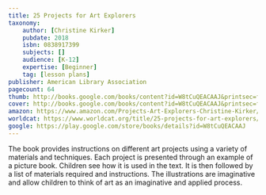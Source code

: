 ```yaml
---
title: 25 Projects for Art Explorers
taxonomy:
	author: [Christine Kirker]
	pubdate: 2018
	isbn: 0838917399
	subjects: []
	audience: [K-12]
	expertise: [Beginner]
	tag: [lesson plans]
publisher: American Library Association
pagecount: 64
thumb: http://books.google.com/books/content?id=W8tCuQEACAAJ&printsec=frontcover&img=1&zoom=1&imgtk=AFLRE70JyRgtNnCqRb0cUasJHHMpRnquai-DYW6Du84gPRLtSDKgBIYOYzmy_h3un0wTsynbYOJIK1goIIJyRiFIh_ymhIoJ8UVQpfHyyJ25ZphAhvGZTtjp7zki-fIX5uaevQ9caVCx&source=gbs_api
cover: http://books.google.com/books/content?id=W8tCuQEACAAJ&printsec=frontcover&img=1&zoom=1&imgtk=AFLRE70JyRgtNnCqRb0cUasJHHMpRnquai-DYW6Du84gPRLtSDKgBIYOYzmy_h3un0wTsynbYOJIK1goIIJyRiFIh_ymhIoJ8UVQpfHyyJ25ZphAhvGZTtjp7zki-fIX5uaevQ9caVCx&source=gbs_api
amazon: https://www.amazon.com/Projects-Art-Explorers-Christine-Kirker/dp/0838917399/ref=sr_1_1?keywords=25+projects+for+art+explorers&qid=1570114504&s=gateway&sr=8-1
worldcat: https://www.worldcat.org/title/25-projects-for-art-explorers/oclc/1040677777&referer=brief_results
google: https://play.google.com/store/books/details?id=W8tCuQEACAAJ
---
```

The book provides instructions on different art projects using a variety of materials and techniques. Each project is presented through an example of a picture book. Children see how it is used in the text. It is then followed by a list of materials required and instructions. The illustrations are imaginative and allow children to think of art as an imaginative and applied process.